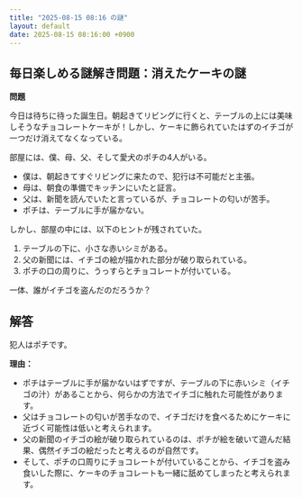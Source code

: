 ```yaml
---
title: "2025-08-15 08:16 の謎"
layout: default
date: 2025-08-15 08:16:00 +0900
---
```

## 毎日楽しめる謎解き問題：消えたケーキの謎

**問題**

今日は待ちに待った誕生日。朝起きてリビングに行くと、テーブルの上には美味しそうなチョコレートケーキが！しかし、ケーキに飾られていたはずのイチゴが一つだけ消えてなくなっている。

部屋には、僕、母、父、そして愛犬のポチの4人がいる。

*   僕は、朝起きてすぐリビングに来たので、犯行は不可能だと主張。
*   母は、朝食の準備でキッチンにいたと証言。
*   父は、新聞を読んでいたと言っているが、チョコレートの匂いが苦手。
*   ポチは、テーブルに手が届かない。

しかし、部屋の中には、以下のヒントが残されていた。

1.  テーブルの下に、小さな赤いシミがある。
2.  父の新聞には、イチゴの絵が描かれた部分が破り取られている。
3.  ポチの口の周りに、うっすらとチョコレートが付いている。

一体、誰がイチゴを盗んだのだろうか？

## 解答

犯人はポチです。

**理由：**

*   ポチはテーブルに手が届かないはずですが、テーブルの下に赤いシミ（イチゴの汁）があることから、何らかの方法でイチゴに触れた可能性があります。
*   父はチョコレートの匂いが苦手なので、イチゴだけを食べるためにケーキに近づく可能性は低いと考えられます。
*   父の新聞のイチゴの絵が破り取られているのは、ポチが絵を破いて遊んだ結果、偶然イチゴの絵だったと考えるのが自然です。
*   そして、ポチの口周りにチョコレートが付いていることから、イチゴを盗み食いした際に、ケーキのチョコレートも一緒に舐めてしまったと考えられます。
